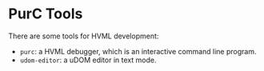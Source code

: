# PurC Tools

There are some tools for HVML development:
  - `purc`: a HVML debugger, which is an interactive command line program.
  - `udom-editor`: a uDOM editor in text mode.

